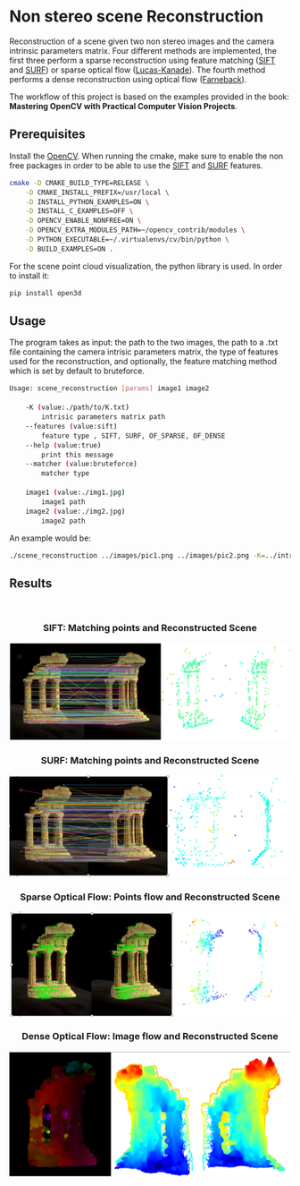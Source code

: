 # Non stereo scene Reconstruction

Reconstruction of a scene given two non stereo images and the camera intrinsic parameters matrix. Four different methods are implemented, the first three perform a sparse reconstruction using feature matching ([SIFT](https://medium.com/data-breach/introduction-to-sift-scale-invariant-feature-transform-65d7f3a72d40) and [SURF](https://medium.com/data-breach/introduction-to-surf-speeded-up-robust-features-c7396d6e7c4e)) or sparse optical flow ([Lucas-Kanade](https://en.wikipedia.org/wiki/Lucas%E2%80%93Kanade_method)). The fourth method performs a dense reconstruction using optical flow ([Farneback](https://www.geeksforgeeks.org/opencv-the-gunnar-farneback-optical-flow/)).


The workflow of this project is based on the examples provided in the book: **Mastering OpenCV with Practical Computer Vision Projects**.

## Prerequisites

Install the [OpenCV](https://www.pyimagesearch.com/2018/08/15/how-to-install-opencv-4-on-ubuntu/). When running the cmake, make sure to enable the non free packages in order to be able to use the [SIFT](https://medium.com/data-breach/introduction-to-sift-scale-invariant-feature-transform-65d7f3a72d40) and [SURF](https://medium.com/data-breach/introduction-to-surf-speeded-up-robust-features-c7396d6e7c4e) features. 

```sh
cmake -D CMAKE_BUILD_TYPE=RELEASE \
	-D CMAKE_INSTALL_PREFIX=/usr/local \
	-D INSTALL_PYTHON_EXAMPLES=ON \
	-D INSTALL_C_EXAMPLES=OFF \
	-D OPENCV_ENABLE_NONFREE=ON \
	-D OPENCV_EXTRA_MODULES_PATH=~/opencv_contrib/modules \
	-D PYTHON_EXECUTABLE=~/.virtualenvs/cv/bin/python \
	-D BUILD_EXAMPLES=ON .
```
For the scene point cloud visualization, the python library is used. In order to install it:

```sh
pip install open3d 
```
## Usage
The program takes as input: the path to the two images, the path to a .txt file containing the camera intrisic parameters matrix, the type of features used for the reconstruction, and optionally, the feature matching method which is set by default to bruteforce.

```bash
Usage: scene_reconstruction [params] image1 image2 

    -K (value:./path/to/K.txt)
		intrisic parameters matrix path
	--features (value:sift)
		feature type , SIFT, SURF, OF_SPARSE, OF_DENSE
	--help (value:true)
		print this message
	--matcher (value:bruteforce)
		matcher type

	image1 (value:./img1.jpg)
		image1 path
	image2 (value:./img2.jpg)
		image2 path

```
An example would be:

```bash
./scene_reconstruction ../images/pic1.png ../images/pic2.png -K=../intrisic_matrix.txt -features=SIFT
```

## Results

<br />
<h3 align="center">SIFT: Matching points and Reconstructed Scene</h3>
<p align="center">
    <img src="images/Result_SIFT.png" alt="Logo">
  </a>
</p>

<h3 align="center">SURF: Matching points and Reconstructed Scene</h3>
<p align="center">
    <img src="images/Result_SURF.png" alt="Logo">
  </a>
</p>

<h3 align="center">Sparse Optical Flow: Points flow and Reconstructed Scene</h3>
<p align="center">
    <img src="images/Result_OF_SPARSE.png" alt="Logo">
  </a>
</p>

<h3 align="center">Dense Optical Flow: Image flow and Reconstructed Scene</h3>
<p align="center">
    <img src="images/Result_OF_DENSE.png" alt="Logo">
  </a>
</p>

